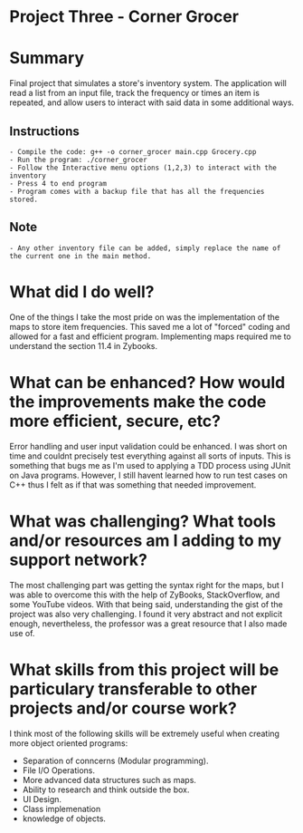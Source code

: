 # Project Three - Corner Grocer 

# Summary
Final project that simulates a store's inventory system. 
The application will read a list from an input file, track the frequency or times an item is repeated, and allow users to interact with said data in some additional ways. 

## Instructions
    - Compile the code: g++ -o corner_grocer main.cpp Grocery.cpp
    - Run the program: ./corner_grocer
    - Follow the Interactive menu options (1,2,3) to interact with the inventory
    - Press 4 to end program
    - Program comes with a backup file that has all the frequencies stored. 

## Note
    - Any other inventory file can be added, simply replace the name of the current one in the main method.

# What did I do well?
One of the things I take the most pride on was the implementation of the maps to store item frequencies. This saved me a lot of "forced" coding and allowed for a fast and efficient program. Implementing maps required me to understand the section 11.4 in Zybooks. 

# What can be enhanced? How would the improvements make the code more efficient, secure, etc?
Error handling and user input validation could be enhanced. I was short on time and couldnt precisely test everything against all sorts of inputs. This is something that bugs me as I'm used to applying a TDD process using JUnit on Java programs. However, I still havent learned how to run test cases on C++ thus I felt as if that was something that needed improvement. 

# What was challenging? What tools and/or resources am I adding to my support network?
The most challenging part was getting the syntax right for the maps, but I was able to overcome this with the help of ZyBooks, StackOverflow, and some YouTube videos. With that being said, understanding the gist of the project was also very challenging. I found it very abstract and not explicit enough, nevertheless, the professor was a great resource that I also made use of. 

# What skills from this project will be particulary transferable to other projects and/or course work?

I think most of the following skills will be extremely useful when creating more object oriented programs:

- Separation of conncerns (Modular programming).
- File I/O Operations.
- More advanced data structures such as maps.
- Ability to research and think outside the box. 
- UI Design. 
- Class implemenation
- knowledge of objects.
